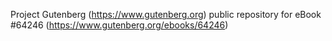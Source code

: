 Project Gutenberg (https://www.gutenberg.org) public repository for
eBook #64246 (https://www.gutenberg.org/ebooks/64246)
